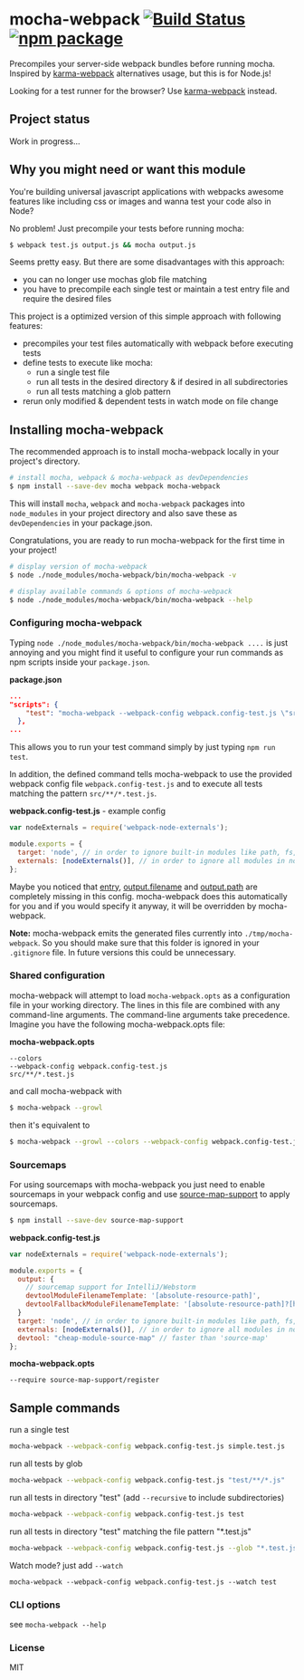 # mocha-webpack [![Build Status][build-badge]][build] [![npm package][npm-badge]][npm]

Precompiles your server-side webpack bundles before running mocha.  Inspired by [karma-webpack] alternatives usage, but this is for Node.js!

Looking for a test runner for the browser? Use [karma-webpack] instead.

## Project status
Work in progress...


## Why you might need or want this module
You're  building universal javascript applications with webpacks awesome features like including css or images and wanna test your code also in Node?

No problem! Just precompile your tests before running mocha:

```bash
$ webpack test.js output.js && mocha output.js
```

Seems pretty easy. But there are some disadvantages with this approach:
- you can no longer use mochas glob file matching
- you have to precompile each single test or maintain a test entry file and require the desired files

This project is a optimized version of this simple approach with following features:
- precompiles your test files automatically with webpack before executing tests
- define tests to execute like mocha:
  - run a single test file
  - run all tests in the desired directory & if desired in all subdirectories
  - run all tests matching a glob pattern
- rerun only modified & dependent tests in watch mode on file change


## Installing mocha-webpack
The recommended approach is to install mocha-webpack locally in your project's directory.

```bash
# install mocha, webpack & mocha-webpack as devDependencies
$ npm install --save-dev mocha webpack mocha-webpack
```
This will install `mocha`, `webpack` and `mocha-webpack` packages into `node_modules` in your project directory and also save these as `devDependencies` in your package.json.

Congratulations, you are ready to run mocha-webpack for the first time in your project!

```bash
# display version of mocha-webpack
$ node ./node_modules/mocha-webpack/bin/mocha-webpack -v

# display available commands & options of mocha-webpack
$ node ./node_modules/mocha-webpack/bin/mocha-webpack --help
```

### Configuring mocha-webpack

Typing `node ./node_modules/mocha-webpack/bin/mocha-webpack ....` is just annoying and you might find it useful to configure your run commands as npm scripts inside your `package.json`.


**package.json**
```json
...
"scripts": {
    "test": "mocha-webpack --webpack-config webpack.config-test.js \"src/**/*.test.js\"",
  },
...
```

This allows you to run your test command simply by just typing `npm run test`.

In addition, the defined command tells mocha-webpack to use the provided webpack config file `webpack.config-test.js` and to execute all tests matching the pattern `src/**/*.test.js`.

**webpack.config-test.js** - example config
```javascript
var nodeExternals = require('webpack-node-externals');

module.exports = {
  target: 'node', // in order to ignore built-in modules like path, fs, etc.
  externals: [nodeExternals()], // in order to ignore all modules in node_modules folder
};
```

Maybe you noticed that [entry](https://webpack.github.io/docs/configuration.html#entry), [output.filename](https://webpack.github.io/docs/configuration.html#output-filename) and [output.path](https://webpack.github.io/docs/configuration.html#output-path) are completely missing in this config. mocha-webpack does this automatically for you and if you would specify it anyway, it will be overridden by mocha-webpack.

**Note:** mocha-webpack emits the generated files currently into `./tmp/mocha-webpack`. So you should make sure that this folder is ignored in your `.gitignore` file. In future versions this could be unnecessary.

### Shared configuration

mocha-webpack will attempt to load `mocha-webpack.opts` as a configuration file in your working directory. The lines in this file are combined with any command-line arguments. The command-line arguments take precedence. Imagine you have the following mocha-webpack.opts file:

**mocha-webpack.opts**
```
--colors
--webpack-config webpack.config-test.js
src/**/*.test.js
```

and call mocha-webpack with
```bash
$ mocha-webpack --growl
```

then it's equivalent to

```bash
$ mocha-webpack --growl --colors --webpack-config webpack.config-test.js "src/**/*.test.js"
```
### Sourcemaps

For using sourcemaps with mocha-webpack you just need to enable sourcemaps in your webpack config and use [source-map-support] to apply sourcemaps.

```bash
$ npm install --save-dev source-map-support
```

**webpack.config-test.js**
```javascript
var nodeExternals = require('webpack-node-externals');

module.exports = {
  output: {
    // sourcemap support for IntelliJ/Webstorm
    devtoolModuleFilenameTemplate: '[absolute-resource-path]',
    devtoolFallbackModuleFilenameTemplate: '[absolute-resource-path]?[hash]'
  }
  target: 'node', // in order to ignore built-in modules like path, fs, etc.
  externals: [nodeExternals()], // in order to ignore all modules in node_modules folder
  devtool: "cheap-module-source-map" // faster than 'source-map'
};
```

**mocha-webpack.opts**
```
--require source-map-support/register
```


## Sample commands

run a single test

```bash
mocha-webpack --webpack-config webpack.config-test.js simple.test.js
```

run all tests by glob

```bash
mocha-webpack --webpack-config webpack.config-test.js "test/**/*.js"
```

run all tests in directory "test" (add `--recursive` to include subdirectories)

```bash
mocha-webpack --webpack-config webpack.config-test.js test
```

run all tests in directory "test" matching the file pattern "\*.test.js"

```bash
mocha-webpack --webpack-config webpack.config-test.js --glob "*.test.js" test
```

Watch mode? just add `--watch`

```
mocha-webpack --webpack-config webpack.config-test.js --watch test
```


### CLI options

see `mocha-webpack --help`

### License

MIT

[source-map-support]: https://github.com/evanw/node-source-map-support
[karma-webpack]: https://github.com/webpack/karma-webpack
[build-badge]: https://travis-ci.org/zinserjan/mocha-webpack.svg?branch=master
[build]: https://travis-ci.org/zinserjan/mocha-webpack
[npm-badge]: https://img.shields.io/npm/v/mocha-webpack.svg?style=flat-square
[npm]: https://www.npmjs.org/package/mocha-webpack
